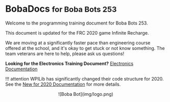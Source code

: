 # BobaDocs <small>for Boba Bots 253</small> 

Welcome to the programming training document for Boba Bots 253. 

This document is updated for the FRC 2020 game Infinite Recharge.

We are moving at a significantly faster pace than engineering course offered at the school, and it's okay to get stuck or not know something. The team veterans are here to help, please ask us questions!

**Looking for the Electronics Training Document?** [Electronics Documentation](https://www.youtube.com/watch?v=dQw4w9WgXcQ)

!!! attention
	WPILib has significantly changed their code structure for 2020. See the [New for 2020 Documentation](https://docs.wpilib.org/en/latest/docs/software/wpilib-overview/new-for-2020.html#new-for-2020) for more details. 

<center>![Boba Bot](img/logo.png)</center>